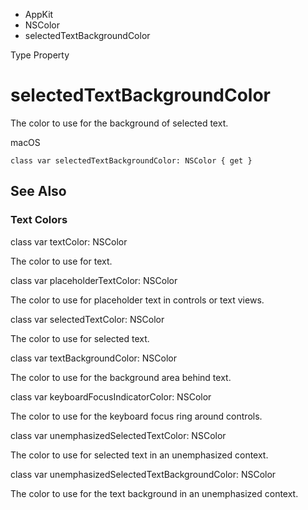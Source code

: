 

- AppKit
- NSColor
-  selectedTextBackgroundColor 

Type Property

# selectedTextBackgroundColor

The color to use for the background of selected text.

macOS

``` source
class var selectedTextBackgroundColor: NSColor { get }
```

## See Also

### Text Colors

class var textColor: NSColor

The color to use for text.

class var placeholderTextColor: NSColor

The color to use for placeholder text in controls or text views.

class var selectedTextColor: NSColor

The color to use for selected text.

class var textBackgroundColor: NSColor

The color to use for the background area behind text.

class var keyboardFocusIndicatorColor: NSColor

The color to use for the keyboard focus ring around controls.

class var unemphasizedSelectedTextColor: NSColor

The color to use for selected text in an unemphasized context.

class var unemphasizedSelectedTextBackgroundColor: NSColor

The color to use for the text background in an unemphasized context.

